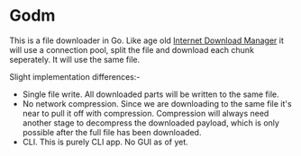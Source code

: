# Godm

This is a file downloader in Go. Like age old [Internet Download Manager](https://www.internetdownloadmanager.com/) it will use a connection pool, split the file and download each chunk seperately. It will use the same file.

Slight implementation differences:-

- Single file write. All downloaded parts will be written to the same file.
- No network compression. Since we are downloading to the same file it's near to pull it off with compression. Compression will always need another stage to decompress the downloaded payload, which is only possible after the full file has been downloaded.
- CLI. This is purely CLI app. No GUI as of yet.

